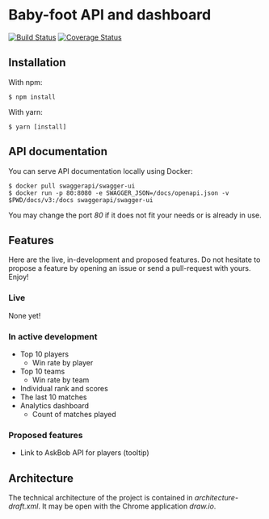 # Baby-foot API and dashboard

[![Build Status](https://travis-ci.org/Falinor/baby-foot-api.svg?branch=master)](https://travis-ci.org/Falinor/baby-foot-api)
[![Coverage Status](https://coveralls.io/repos/github/Falinor/baby-foot-api/badge.svg?branch=master)](https://coveralls.io/github/Falinor/baby-foot-api?branch=master)

## Installation

With npm:

```text
$ npm install
```

With yarn:

```text
$ yarn [install]
```

## API documentation

You can serve API documentation locally using Docker:

```text
$ docker pull swaggerapi/swagger-ui
$ docker run -p 80:8080 -e SWAGGER_JSON=/docs/openapi.json -v $PWD/docs/v3:/docs swaggerapi/swagger-ui
```

You may change the port *80* if it does not fit your needs or is already in use.

## Features

Here are the live, in-development and proposed features. Do not hesitate to
propose a feature by opening an issue or send a pull-request with yours. Enjoy!

### Live

None yet!

### In active development

- Top 10 players
  - Win rate by player
- Top 10 teams
  - Win rate by team
- Individual rank and scores
- The last 10 matches
- Analytics dashboard
  - Count of matches played

### Proposed features

- Link to AskBob API for players (tooltip)

## Architecture

The technical architecture of the project is contained in
*architecture-draft.xml*. It may be open with the Chrome application *draw.io*.
